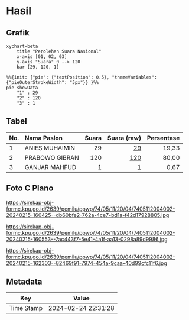 # Hasil

## Grafik

```mermaid
xychart-beta
    title "Perolehan Suara Nasional"
    x-axis [01, 02, 03]
    y-axis "Suara" 0 --> 120
    bar [29, 120, 1]
```

```mermaid
%%{init: {"pie": {"textPosition": 0.5}, "themeVariables": {"pieOuterStrokeWidth": "5px"}} }%%
pie showData
    "1" : 29
    "2" : 120
    "3" : 1
```

## Tabel

| No. | Nama Paslon    | Suara | Suara (raw) | Persentase |
|:--- |:-------------- | -----:| -----------:| ----------:|
| 1   | ANIES MUHAIMIN | 29    | [29][p-1]   | 19,33      |
| 2   | PRABOWO GIBRAN | 120   | [120][p-2]  | 80,00      |
| 3   | GANJAR MAHFUD  | 1     | [1][p-3]    | 0,67       |


[p-1]: https://github.com/gigit-pemilu/pemilu-2024/blob/main/pilpres/hitung-suara/sub/74-sulawesi-tenggara/sub/05-konawe-selatan/sub/11-laonti/sub/2004-tambeanga/sub/002-tps/sub/paslon-1.txt
[p-2]: https://github.com/gigit-pemilu/pemilu-2024/blob/main/pilpres/hitung-suara/sub/74-sulawesi-tenggara/sub/05-konawe-selatan/sub/11-laonti/sub/2004-tambeanga/sub/002-tps/sub/paslon-2.txt
[p-3]: https://github.com/gigit-pemilu/pemilu-2024/blob/main/pilpres/hitung-suara/sub/74-sulawesi-tenggara/sub/05-konawe-selatan/sub/11-laonti/sub/2004-tambeanga/sub/002-tps/sub/paslon-3.txt

## Foto C Plano

https://sirekap-obj-formc.kpu.go.id/2639/pemilu/ppwp/74/05/11/20/04/7405112004002-20240215-160425--db60bfe2-762a-4ce7-bd1a-f42d17928805.jpg

https://sirekap-obj-formc.kpu.go.id/2639/pemilu/ppwp/74/05/11/20/04/7405112004002-20240215-160553--7ac443f7-5e41-4a1f-aa13-0298a89d9986.jpg

https://sirekap-obj-formc.kpu.go.id/2639/pemilu/ppwp/74/05/11/20/04/7405112004002-20240215-162303--82469f91-7974-454a-9caa-40d99cfc11f6.jpg


## Metadata

| Key        | Value               |
| ---------- | ------------------- |
| Time Stamp | 2024-02-24 22:31:28 |



